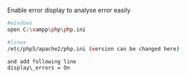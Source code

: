 Enable error display to analyse error easily 

```bash
#windows
open C:\xampp\php\php.ini  

#linux
/etc/php5/apache2/php.ini (version can be changed here)

and add following line
display\_errors = On

```


